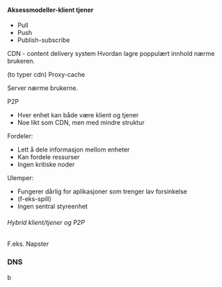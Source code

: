 
#### Aksessmodeller-klient tjener
- Pull
- Push
- Publish-subscribe


CDN - content delivery system
Hvordan lagre poppulært innhold nærme brukeren.

(to typer cdn)
Proxy-cache

Server nærme brukerne.


P2P
- Hver enhet kan både være klient og tjener
- Noe likt som CDN, men med mindre struktur

Fordeler:
- Lett å dele informasjon mellom enheter
- Kan fordele ressurser
- Ingen kritiske noder

Ulemper:
- Fungerer dårlig for aplikasjoner som trenger lav forsinkelse
- (f-eks-spill)
- Ingen sentral styreenhet

###### Hybrid klient/tjener og P2P
F.eks. Napster


### DNS
b